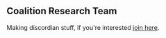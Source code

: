 ## Coalition Research Team
Making discordian stuff, if you're interested [join here](https://discord.gg/AC6UVXBCyG).
